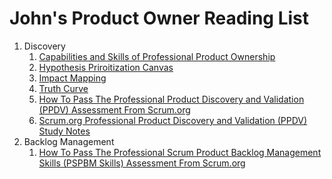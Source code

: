 # John's Product Owner Reading List

1. Discovery
    1. [Capabilities and Skills of Professional Product Ownership](https://www.scrum.org/learning-series/capabilities-and-skills-professional-product-ownership/top-level/why-product-ownership-is-essential-webcast)
	1. [Hypothesis Priroitization Canvas](https://jeffgothelf.com/blog/the-hypothesis-prioritization-canvas/)
	1. [Impact Mapping](https://www.plays-in-business.com/impact-mapping/)
	1. [Truth Curve](https://jeffgothelf.com/blog/the-truth-curve/)
	1. [How To Pass The Professional Product Discovery and Validation (PPDV) Assessment From Scrum.org](https://www.thescrummaster.co.uk/assessments/how-to-pass-the-professional-product-discovery-and-validation-ppdv-assessment-from-scrum-org/)
	1. [Scrum.org Professional Product Discovery and Validation (PPDV) Study Notes](https://www.thescrummaster.co.uk/assessments/scrum-org-professional-product-discovery-and-validation-ppdv-study-notes/)
2. Backlog Management
    1. [How To Pass The Professional Scrum Product Backlog Management Skills (PSPBM Skills) Assessment From Scrum.org](https://www.thescrummaster.co.uk/scrum/how-to-pass-the-professional-scrum-product-backlog-management-skills-pspbm-skills-assessment-from-scrum-org/)
